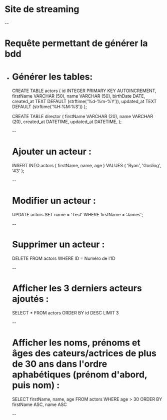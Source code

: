 # Site de streaming
--
# Requête permettant de générer la bdd
<ul>
<li>

# Générer les tables: 

CREATE TABLE actors (
    id INTEGER PRIMARY KEY AUTOINCREMENT,
    firstName VARCHAR (50),
    name VARCHAR (50),
    birthDate DATE,
    created_at TEXT DEFAULT (strftime('%d-%m-%Y')),
    updated_at TEXT DEFAULT (strftime('%H:%M:%S'))
);

CREATE TABLE director (
    firstName VARCHAR (20),
    name VARCHAR (20),
    created_at DATETIME,
    updated_at DATETIME,
);

--

# Ajouter un acteur :

INSERT INTO actors (
    firstName,
    name,
    age
) VALUES (
    'Ryan',
    'Gosling',
    '43'
);

--

# Modifier un acteur :

UPDATE actors SET name = 'Test'
WHERE firstName = 'James';

--

# Supprimer un acteur :

DELETE FROM actors
WHERE ID = Numéro de l'ID

--

# Afficher les 3 derniers acteurs ajoutés :

SELECT * FROM actors
ORDER BY id DESC LIMIT 3

--

# Afficher les noms, prénoms et âges des cateurs/actrices de plus de 30 ans dans l'ordre aphabétiques (prénom d'abord, puis nom) :

SELECT firstName, name, age
FROM actors
WHERE age > 30
ORDER BY firstName ASC, name ASC

--

#
</li>
</ul>